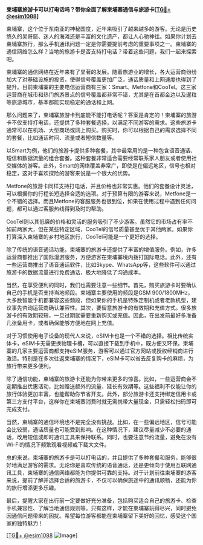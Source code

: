 **柬埔寨旅游卡可以打电话吗？带你全面了解柬埔寨通信与旅游卡[[TG💪+ @esim1088](https://t.me/s/esim1088)]**

柬埔寨，这个位于东南亚的神秘国度，近年来吸引了越来越多的游客。无论是历史悠久的吴哥窟、迷人的海滩还是丰富的文化遗产，都让人心驰神往。如果你计划去柬埔寨旅行，那么手机通讯问题一定是你需要提前考虑的重要事项之一。柬埔寨的通信网络怎么样？当地的旅游卡是否支持打电话？带着这些问题，我们一起来探索吧。

柬埔寨的通信网络在近年来有了显著的发展。随着旅游业的增长，各大运营商纷纷加大了对基础设施的投资，使得信号覆盖更加广泛，通话质量和上网速度也得到了提升。目前柬埔寨的主要电信运营商有三家：Smart、Metfone和CooTel。这三家运营商在城市和热门旅游景点的信号覆盖都非常不错，尤其是在首都金边以及暹粒等旅游城市，基本都能实现稳定的通话和上网。

那么问题来了，柬埔寨旅游卡到底能不能打电话呢？答案是肯定的！柬埔寨的旅游卡不仅支持打电话，还提供了多种套餐选择，以满足不同游客的需求。这些旅游卡通常可以在机场、大型商场或网上购买。购买时，你可以根据自己的需求选择不同的套餐，比如通话时间、流量或者短信数量等。

以Smart为例，他们的旅游卡提供多种套餐，其中最常用的是一种包含语音通话、短信和数据流量的组合套餐。这种套餐非常适合需要经常联系家人朋友或者使用社交媒体的游客。此外，Smart的网络覆盖非常广，即使是在偏远地区，信号也相对稳定，这对于喜欢探险的游客来说是一个很大的优势。

Metfone的旅游卡同样支持打电话，并且价格也非常实惠。他们的套餐设计灵活，可以根据你的行程长短选择合适的选项。对于预算有限的游客来说，Metfone是一个不错的选择。而且Metfone的客服服务也很到位，如果在使用过程中遇到任何问题，都可以通过客服热线得到及时的帮助。

CooTel则以其低廉的价格和灵活的服务吸引了不少游客。虽然它的市场占有率不如前两家大，但在某些特定区域，CooTel的信号质量甚至优于其他两家。如果你打算深入柬埔寨的乡村地区旅行，CooTel可能是一个更好的选择。

除了传统的语音通话功能，柬埔寨的旅游卡还提供了丰富的增值服务。例如，许多运营商都推出了国际漫游服务，方便游客在柬埔寨境内拨打国际电话。此外，还有一些运营商推出了语音通话软件，比如Skype、WhatsApp等，这些软件可以通过旅游卡的数据流量进行免费通话，极大地降低了沟通成本。

当然，在享受便利的同时，我们也需要注意一些细节。首先，购买旅游卡时要确认自己的手机是否支持当地频段。柬埔寨主要使用的频段是GSM 900/1800MHz，大多数智能手机都兼容这些频段，但如果你的手机是特殊定制机或者老款机型，建议事先咨询运营商确认兼容性。其次，要留意旅游卡的有效期和充值方式。很多旅游卡的有效期较短，一旦过期就需要重新购买或充值。因此，在出发前最好多准备几张备用卡，或者确保能够方便地在网上充值。

对于习惯使用电子设备的现代人来说，eSIM卡也是一个不错的选择。相比传统实体卡，eSIM卡无需更换物理卡槽，可以直接下载到手机中，既方便又环保。柬埔寨的几家主要运营商都支持eSIM服务，游客可以通过官方网站或授权经销商进行激活。特别是在多次往返柬埔寨的情况下，eSIM卡可以省去反复购卡的麻烦，为旅行带来更多便利。

除了通信功能，柬埔寨的旅游卡还能为你带来更多的惊喜。比如，一些运营商会不定期推出优惠活动，比如赠送额外的流量、延长有效期等。这些福利不仅能让你的旅行体验更加丰富，也能帮助你节省开支。此外，部分旅游卡还支持绑定信用卡或第三方支付平台，这样你在柬埔寨消费时就无需携带大量现金，只需轻松扫码即可完成支付。

当然，柬埔寨的通信环境也不是完全没有挑战。比如，在一些偏远地区，信号可能会比较弱，通话质量也可能受到影响。在这种情况下，建议尽量减少不必要的通话，改用短信或即时通讯工具来保持联系。同时，也要注意节约流量，避免在没有Wi-Fi的情况下频繁观看视频或下载大文件。

总的来说，柬埔寨的旅游卡是可以打电话的，并且提供了多种套餐和服务，能够很好地满足游客的需求。无论你是喜欢传统的语音通话，还是更倾向于使用互联网通讯工具，柬埔寨的通信网络都能为你提供可靠的支持。对于计划前往柬埔寨的游客来说，提前了解并选择合适的旅游卡，不仅可以确保旅途中的通讯顺畅，还能为你的旅行增添更多乐趣。

最后，提醒大家在出行前一定要做好充分准备，包括购买适合自己的旅游卡、检查手机兼容性、了解当地通信规则等。只有这样，才能在柬埔寨玩得尽兴，同时避免因通信问题带来的困扰。希望每位游客都能在柬埔寨留下美好的回忆，感受这个国家的独特魅力！

[[TG💪+ @esim1088](https://t.me/s/esim1088) ![Image](https://i.postimg.cc/4NQfJmqS/Snipaste-2025-05-13-00-14-12.png)]